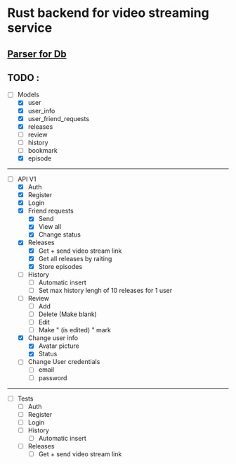 # Rust backend for video streaming service
## [Parser for Db](https://github.com/Chu-4hun/rust_ani_parser)
## TODO :

- [ ] Models
  - [x] user
  - [x] user_info
  - [x] user_friend_requests
  - [x] releases
  - [ ] review
  - [ ] history
  - [ ] bookmark
  - [x] episode
---
- [ ] API V1
  - [x] Auth
  - [x] Register
  - [x] Login
  - [x] Friend requests
    - [x] Send
    - [x] View all
    - [x] Change status
  - [x] Releases
    - [x] Get + send video stream link
    - [x] Get all releases by raiting
    - [x] Store episodes
  - [ ] History
    - [ ] Automatic insert
    - [ ] Set max history lengh of 10 releases for 1 user
  - [ ] Review 
    - [ ] Add 
    - [ ] Delete (Make blank)
    - [ ] Edit
    - [ ] Make " (is edited) " mark
  - [x] Change user info
    - [x] Avatar picture
    - [x] Status
  - [ ] Change User credentials
    - [ ] email
    - [ ] password
---
- [ ] Tests
  - [ ] Auth
  - [ ] Register
  - [ ] Login
  - [ ] History
    - [ ] Automatic insert
  - [ ] Releases
    - [ ] Get + send video stream link